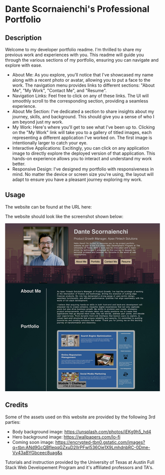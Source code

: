 # Dante Scornaienchi's Professional Portfolio

## Description

Welcome to my developer portfolio readme. I'm thrilled to share my previous work and experiences with you. This readme will guide you through the various sections of my portfolio, ensuring you can navigate and explore with ease. 

* About Me: As you explore, you'll notice that I've showcased my name along with a recent photo or avatar, allowing you to put a face to the work. The navigation menu provides links to different sections: "About Me", "My Work", "Contact Me", and "Resume".
* Navigation Links: Feel free to click on any of these links. The UI will smoothly scroll to the corresponding section, providing a seamless experience. 
* About Me Section: I've dedicated a section to share insights about my journey, skills, and background. This should give you a sense of who I am beyond just my work.
* My Work: Here's where you'll get to see what I've been up to. Clicking on the "My Work" link will take you to a gallery of titled images, each representing a different application I've worked on. The first image is intentionally larger to catch your eye.
* Interactive Applications: Excitingly, you can click on any application image to directly explore the deployed version of that application. This hands-on experience allows you to interact and understand my work better.
* Responsive Design: I've designed my portfolio with responsiveness in mind. No matter the device or screen size you're using, the layout will adapt to ensure you have a pleasant journey exploring my work.

## Usage

The website can be found at the URL here: 

The website should look like the screenshot shown below:

![alt text](assets/images/Website-screenshot.jpg)

## Credits

Some of the assets used on this website are provided by the following 3rd parties: 
* Body background image: https://unsplash.com/photos/iEKg9h5_hd4
* Hero background image: https://wallpapers.com/lo-fi
* Coming soon image: https://encrypted-tbn0.gstatic.com/images?q=tbn:ANd9GcQBfleqqGZxuD2lIrPFwI536Oie1X9LmhdnbRC-0Dme-Vy43aBYGbceec8uag&s 

Tutorials and instruction provided by the University of Texas at Austin Full Stack Web Developement Program and it's affiliated professors and TA's. 

